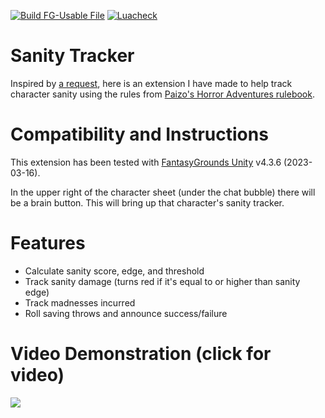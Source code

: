 [![Build FG-Usable File](https://github.com/bmos/FG-PFRPG-Sanity-Tracker/actions/workflows/create-ext.yml/badge.svg)](https://github.com/bmos/FG-PFRPG-Sanity-Tracker/actions/workflows/create-ext.yml) [![Luacheck](https://github.com/bmos/FG-PFRPG-Sanity-Tracker/actions/workflows/luacheck.yml/badge.svg)](https://github.com/bmos/FG-PFRPG-Sanity-Tracker/actions/workflows/luacheck.yml)

# Sanity Tracker
Inspired by [a request](https://svn.fantasygrounds.com/forums/showthread.php?59500-PFRPG-Live-Hitpoints-from-Constitution-Extension&p=525035&viewfull=1#post525035), here is an extension I have made to help track character sanity using the rules from [Paizo's Horror Adventures rulebook](https://paizo.com/products/btpy9n5a/discuss&page=10?Pathfinder-Roleplaying-Game-Horror-Adventures).

# Compatibility and Instructions
This extension has been tested with [FantasyGrounds Unity](https://www.fantasygrounds.com/home/FantasyGroundsUnity.php) v4.3.6 (2023-03-16).

In the upper right of the character sheet (under the chat bubble) there will be a brain button. This will bring up that character's sanity tracker.

# Features
* Calculate sanity score, edge, and threshold
* Track sanity damage (turns red if it's equal to or higher than sanity edge)
* Track madnesses incurred
* Roll saving throws and announce success/failure

# Video Demonstration (click for video)
[<img src="https://i.ytimg.com/vi_webp/uuY4c72XhwI/hqdefault.webp">](https://youtu.be/uuY4c72XhwI)
